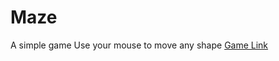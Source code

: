 # Maze
A simple game
Use your mouse to move any shape
[Game Link](https://sainthokaha.github.io/Maze/)
